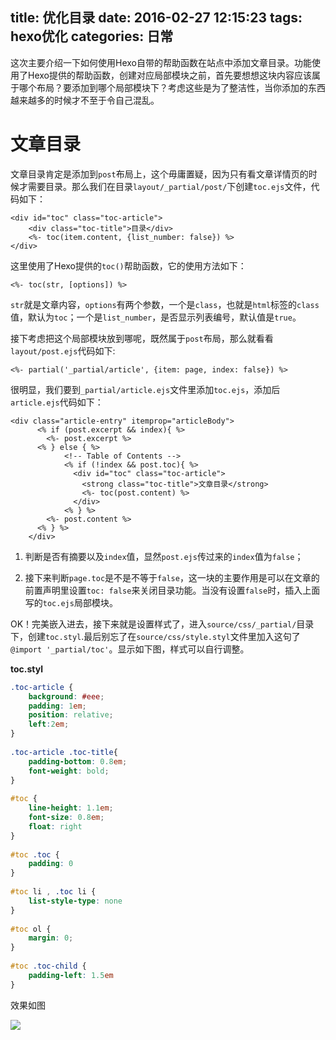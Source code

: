 title: 优化目录
date: 2016-02-27 12:15:23
tags: hexo优化
categories: 日常 
---

这次主要介绍一下如何使用Hexo自带的帮助函数在站点中添加文章目录。功能使用了Hexo提供的帮助函数，创建对应局部模块之前，首先要想想这块内容应该属于哪个布局？要添加到哪个局部模块下？考虑这些是为了整洁性，当你添加的东西越来越多的时候才不至于令自己混乱。

# 文章目录 #

文章目录肯定是添加到`post`布局上，这个毋庸置疑，因为只有看文章详情页的时候才需要目录。那么我们在目录`layout/_partial/post/`下创建`toc.ejs`文件，代码如下：

```
<div id="toc" class="toc-article">
    <div class="toc-title">目录</div>
    <%- toc(item.content, {list_number: false}) %>
</div>
```
这里使用了Hexo提供的`toc()`帮助函数，它的使用方法如下：

<!--more-->

```
<%- toc(str, [options]) %>
```
`str`就是文章内容，`options`有两个参数，一个是`class`，也就是`html`标签的`class`值，默认为`toc`；一个是`list_number`，是否显示列表编号，默认值是`true`。

接下考虑把这个局部模块放到哪呢，既然属于`post`布局，那么就看看`layout/post.ejs`代码如下:

```
<%- partial('_partial/article', {item: page, index: false}) %>
```

很明显，我们要到`_partial/article.ejs`文件里添加`toc.ejs`，添加后`article.ejs`代码如下：

```
<div class="article-entry" itemprop="articleBody">
      <% if (post.excerpt && index){ %>
        <%- post.excerpt %>
      <% } else { %>
	      	<!-- Table of Contents -->
			<% if (!index && post.toc){ %>
			  <div id="toc" class="toc-article">
			    <strong class="toc-title">文章目录</strong>
			    <%- toc(post.content) %>
			  </div>
			<% } %>
        <%- post.content %>
      <% } %>
    </div>
```
1. 判断是否有摘要以及`index`值，显然`post.ejs`传过来的`index`值为`false`； 

2. 接下来判断`page.toc`是不是不等于`false`，这一块的主要作用是可以在文章的前置声明里设置`toc: false`来关闭目录功能。当没有设置`false`时，插入上面写的`toc.ejs`局部模块。

OK！完美嵌入进去，接下来就是设置样式了，进入`source/css/_partial/`目录下，创建`toc.styl`.最后别忘了在`source/css/style.styl`文件里加入这句了`@import '_partial/toc'`。显示如下图，样式可以自行调整。

**toc.styl**

```css
.toc-article {
	background: #eee;
	padding: 1em;
	position: relative;
	left:2em;
}
 
.toc-article .toc-title{
	padding-bottom: 0.8em;
	font-weight: bold;
}
 
#toc {
	line-height: 1.1em;
	font-size: 0.8em;
	float: right
}
 
#toc .toc {
	padding: 0
}
 
#toc li , .toc li {
	list-style-type: none
}
 
#toc ol {
	margin: 0;
}
 
#toc .toc-child {
	padding-left: 1.5em
}
```

效果如图

![](http://7xowaa.com1.z0.glb.clouddn.com/mulu.jpg)